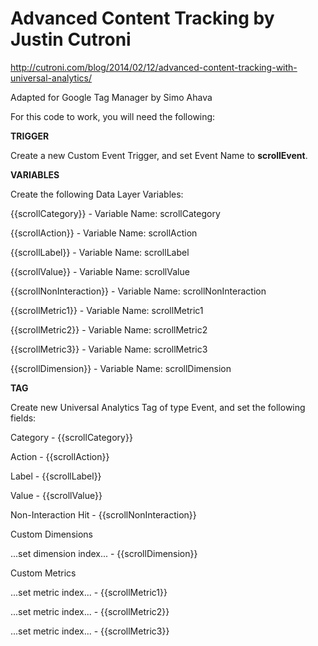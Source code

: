 # Advanced Content Tracking by Justin Cutroni
http://cutroni.com/blog/2014/02/12/advanced-content-tracking-with-universal-analytics/

Adapted for Google Tag Manager by Simo Ahava

For this code to work, you will need the following:


**TRIGGER**

Create a new Custom Event Trigger, and set Event Name to **scrollEvent**.


**VARIABLES**


Create the following Data Layer Variables:

{{scrollCategory}} - Variable Name: scrollCategory

{{scrollAction}} - Variable Name: scrollAction

{{scrollLabel}} - Variable Name: scrollLabel

{{scrollValue}} - Variable Name: scrollValue

{{scrollNonInteraction}} - Variable Name: scrollNonInteraction

{{scrollMetric1}} - Variable Name: scrollMetric1

{{scrollMetric2}} - Variable Name: scrollMetric2

{{scrollMetric3}} - Variable Name: scrollMetric3

{{scrollDimension}} - Variable Name: scrollDimension


**TAG**

Create new Universal Analytics Tag of type Event, and set the following fields:


Category - {{scrollCategory}}

Action - {{scrollAction}}

Label - {{scrollLabel}}

Value - {{scrollValue}}

Non-Interaction Hit - {{scrollNonInteraction}}


Custom Dimensions

...set dimension index... - {{scrollDimension}}


Custom Metrics

...set metric index... - {{scrollMetric1}}

...set metric index... - {{scrollMetric2}}

...set metric index... - {{scrollMetric3}}
